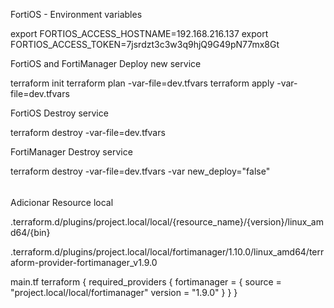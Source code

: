 FortiOS - Environment variables

export FORTIOS_ACCESS_HOSTNAME=192.168.216.137
export FORTIOS_ACCESS_TOKEN=7jsrdzt3c3w3q9hjQ9G49pN77mx8Gt

FortiOS and FortiManager Deploy new service

terraform init
terraform plan -var-file=dev.tfvars
terraform apply -var-file=dev.tfvars

FortiOS Destroy service

terraform destroy -var-file=dev.tfvars

FortiManager Destroy service

terraform destroy -var-file=dev.tfvars -var new_deploy="false"


######

Adicionar Resource local

.terraform.d/plugins/project.local/local/{resource_name}/{version}/linux_amd64/{bin}

.terraform.d/plugins/project.local/local/fortimanager/1.10.0/linux_amd64/terraform-provider-fortimanager_v1.9.0



main.tf
terraform {
  required_providers {
    fortimanager = {
      source = "project.local/local/fortimanager"
      version = "1.9.0"
    }
  }
}